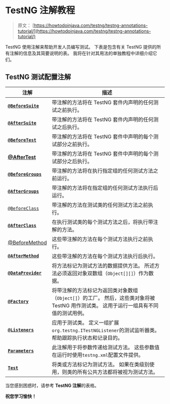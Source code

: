 # TestNG 注解教程

> 原文： [https://howtodoinjava.com/testng/testng-annotations-tutorial/](https://howtodoinjava.com/testng/testng-annotations-tutorial/)

TestNG 使用注解来帮助开发人员编写测试。 下表是包含有关 TestNG 提供的所有注解的信息及其简要说明的表。 我将在针对其用法的单独教程中详细介绍它们。

## TestNG 测试配置注解

| 注解 | 描述 |
| --- | --- |
| [**`@BeforeSuite`**](https://static.javadoc.io/org.testng/testng/6.8.21/org/testng/annotations/BeforeSuite.html "BeforeSuite") | 带注解的方法将在 TestNG 套件内声明的任何测试之前执行。 |
| [**`@AfterSuite`**](http://testng.org/javadoc/org/testng/annotations/AfterSuite.html "AfterSuite") | 带注解的方法将在 TestNG 套件内声明的任何测试之后执行。 |
| [**`@BeforeTest`**](http://testng.org/javadoc/org/testng/annotations/BeforeTest.html "BeforeTest") | 带注解的方法将在 TestNG 套件中声明的每个测试部分之前执行。 |
| [**@AfterTest**](http://testng.org/javadoc/org/testng/annotations/AfterTest.html "AfterTest") | 带注解的方法将在 TestNG 套件中声明的每个测试部分之后执行。 |
| [**`@BeforeGroups`**](http://testng.org/javadoc/org/testng/annotations/BeforeGroups.html "BeforeGroups") | 带注解的方法将在执行指定组的任何测试方法之前运行。 |
| [**`@AfterGroups`**](http://testng.org/javadoc/org/testng/annotations/AfterGroups.html "AfterGroups") | 带注解的方法将在指定组的任何测试方法执行后运行。 |
| [`@BeforeClass`](http://testng.org/javadoc/org/testng/annotations/BeforeClass.html "BeforeClass") | 带注解的方法在测试类的任何测试方法之前执行。 |
| [**`@AfterClass`**](http://testng.org/javadoc/org/testng/annotations/AfterClass.html "AfterClass") | 在执行测试类的每个测试方法之后，将执行带注解的方法。 |
| [@BeforeMethod](http://testng.org/javadoc/org/testng/annotations/BeforeMethod.html "BeforeMethod") | 这些带注解的方法在每个测试方法执行之前执行。 |
| [**`@AfterMethod`**](http://testng.org/javadoc/org/testng/annotations/AfterMethod.html "AfterMethod") | 这些带注解的方法在每个测试方法执行后执行。 |
| [**`@DataProvider`**](http://testng.org/javadoc/org/testng/annotations/DataProvider.html "DataProvider") | 将方法标记为测试方法的数据提供方法。 所述方法必须返回对象双数组（`Object[][]`）作为数据。 |
| [**`@Factory`**](http://testng.org/javadoc/org/testng/annotations/Factory.html "Factory") | 将带注解的方法标记为返回类对象数组（`Object[]`）的工厂。 然后，这些类对象将被 TestNG 用作测试类。 这用于运行一组具有不同值的测试用例。 |
| [**`@Listeners`**](http://testng.org/javadoc/org/testng/annotations/Listeners.html "Listeners") | 应用于测试类。 定义一组扩展`org.testng.ITestNGListener`的测试监听器类。 帮助跟踪执行状态和记录目的。 |
| [**`Parameters`**](http://testng.org/javadoc/org/testng/annotations/Parameters.html "Parameters") | 此注解用于将参数传递给测试方法。 这些参数值在运行时使用`testng.xml`配置文件提供。 |
| [**`Test`**](https://static.javadoc.io/org.testng/testng/6.8.21/org/testng/annotations/Test.html "Test") | 将类或方法标记为测试方法。 如果在类级别使用，则类的所有公共方法都将被视为测试方法。 |

当您感到困惑时，请参考 **TestNG 注解**的表格。

**祝您学习愉快！**